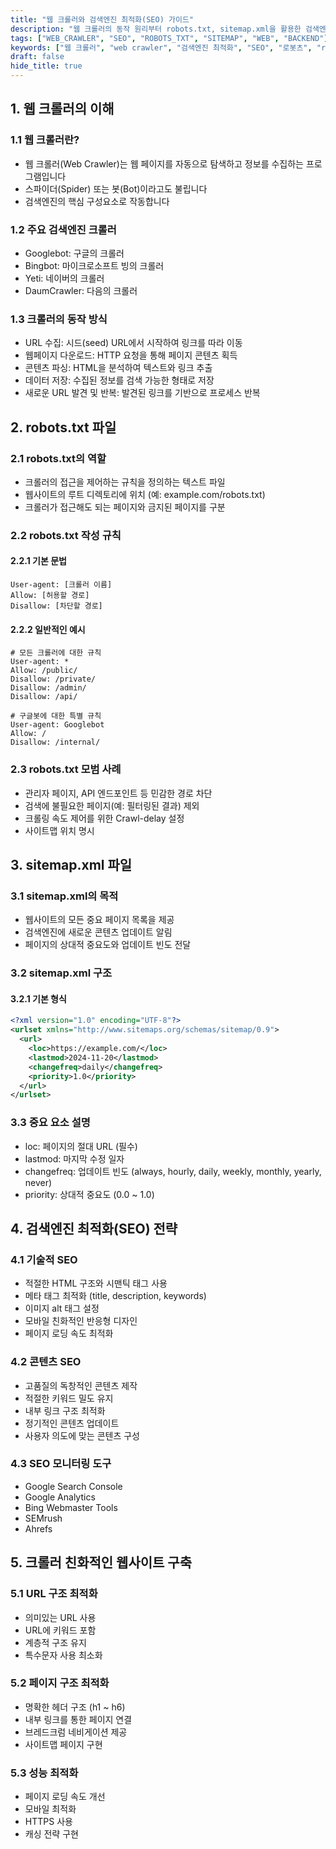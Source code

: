```yaml
---
title: "웹 크롤러와 검색엔진 최적화(SEO) 가이드"
description: "웹 크롤러의 동작 원리부터 robots.txt, sitemap.xml을 활용한 검색엔진 최적화까지 상세히 알아봅니다. 검색엔진 최적화를 위한 실전 전략과 기술적인 구현 방법을 다룹니다."
tags: ["WEB_CRAWLER", "SEO", "ROBOTS_TXT", "SITEMAP", "WEB", "BACKEND"]
keywords: ["웹 크롤러", "web crawler", "검색엔진 최적화", "SEO", "로봇츠", "robots.txt", "사이트맵", "sitemap.xml", "크롤링", "crawling", "검색엔진", "search engine", "구글봇", "googlebot"]
draft: false
hide_title: true
---
```


## 1. 웹 크롤러의 이해

### 1.1 웹 크롤러란?

- 웹 크롤러(Web Crawler)는 웹 페이지를 자동으로 탐색하고 정보를 수집하는 프로그램입니다
- 스파이더(Spider) 또는 봇(Bot)이라고도 불립니다
- 검색엔진의 핵심 구성요소로 작동합니다

### 1.2 주요 검색엔진 크롤러

- Googlebot: 구글의 크롤러
- Bingbot: 마이크로소프트 빙의 크롤러
- Yeti: 네이버의 크롤러
- DaumCrawler: 다음의 크롤러

### 1.3 크롤러의 동작 방식

- URL 수집: 시드(seed) URL에서 시작하여 링크를 따라 이동
- 웹페이지 다운로드: HTTP 요청을 통해 페이지 콘텐츠 획득
- 콘텐츠 파싱: HTML을 분석하여 텍스트와 링크 추출
- 데이터 저장: 수집된 정보를 검색 가능한 형태로 저장
- 새로운 URL 발견 및 반복: 발견된 링크를 기반으로 프로세스 반복

## 2. robots.txt 파일

### 2.1 robots.txt의 역할

- 크롤러의 접근을 제어하는 규칙을 정의하는 텍스트 파일
- 웹사이트의 루트 디렉토리에 위치 (예: example.com/robots.txt)
- 크롤러가 접근해도 되는 페이지와 금지된 페이지를 구분

### 2.2 robots.txt 작성 규칙

#### 2.2.1 기본 문법
```text
User-agent: [크롤러 이름]
Allow: [허용할 경로]
Disallow: [차단할 경로]
```

#### 2.2.2 일반적인 예시
```text
# 모든 크롤러에 대한 규칙
User-agent: *
Allow: /public/
Disallow: /private/
Disallow: /admin/
Disallow: /api/

# 구글봇에 대한 특별 규칙
User-agent: Googlebot
Allow: /
Disallow: /internal/
```

### 2.3 robots.txt 모범 사례

- 관리자 페이지, API 엔드포인트 등 민감한 경로 차단
- 검색에 불필요한 페이지(예: 필터링된 결과) 제외
- 크롤링 속도 제어를 위한 Crawl-delay 설정
- 사이트맵 위치 명시

## 3. sitemap.xml 파일

### 3.1 sitemap.xml의 목적

- 웹사이트의 모든 중요 페이지 목록을 제공
- 검색엔진에 새로운 콘텐츠 업데이트 알림
- 페이지의 상대적 중요도와 업데이트 빈도 전달

### 3.2 sitemap.xml 구조

#### 3.2.1 기본 형식
```xml
<?xml version="1.0" encoding="UTF-8"?>
<urlset xmlns="http://www.sitemaps.org/schemas/sitemap/0.9">
  <url>
    <loc>https://example.com/</loc>
    <lastmod>2024-11-20</lastmod>
    <changefreq>daily</changefreq>
    <priority>1.0</priority>
  </url>
</urlset>
```

### 3.3 중요 요소 설명

- loc: 페이지의 절대 URL (필수)
- lastmod: 마지막 수정 일자
- changefreq: 업데이트 빈도 (always, hourly, daily, weekly, monthly, yearly, never)
- priority: 상대적 중요도 (0.0 ~ 1.0)

## 4. 검색엔진 최적화(SEO) 전략

### 4.1 기술적 SEO

- 적절한 HTML 구조와 시맨틱 태그 사용
- 메타 태그 최적화 (title, description, keywords)
- 이미지 alt 태그 설정
- 모바일 친화적인 반응형 디자인
- 페이지 로딩 속도 최적화

### 4.2 콘텐츠 SEO

- 고품질의 독창적인 콘텐츠 제작
- 적절한 키워드 밀도 유지
- 내부 링크 구조 최적화
- 정기적인 콘텐츠 업데이트
- 사용자 의도에 맞는 콘텐츠 구성

### 4.3 SEO 모니터링 도구

- Google Search Console
- Google Analytics
- Bing Webmaster Tools
- SEMrush
- Ahrefs

## 5. 크롤러 친화적인 웹사이트 구축

### 5.1 URL 구조 최적화

- 의미있는 URL 사용
- URL에 키워드 포함
- 계층적 구조 유지
- 특수문자 사용 최소화

### 5.2 페이지 구조 최적화

- 명확한 헤더 구조 (h1 ~ h6)
- 내부 링크를 통한 페이지 연결
- 브레드크럼 네비게이션 제공
- 사이트맵 페이지 구현

### 5.3 성능 최적화

- 페이지 로딩 속도 개선
- 모바일 최적화
- HTTPS 사용
- 캐싱 전략 구현